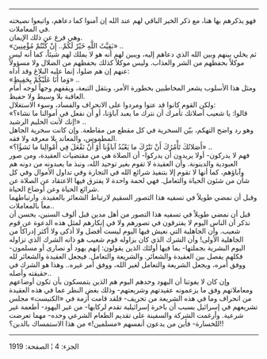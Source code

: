 ------------------------------------------------------------------------

فهو يذكرهم بها هنا، مع ذكر الخير الباقي لهم عند الله إن آمنوا كما دعاهم،
واتبعوا نصيحته في المعاملات.  
وهي فرع عن ذلك الإيمان.  
«بَقِيَّتُ اللَّهِ خَيْرٌ لَكُمْ.. إِنْ كُنْتُمْ مُؤْمِنِينَ» ..  
ثم يخلي بينهم وبين الله الذي دعاهم إليه، ويبين لهم أنه هو لا يملك لهم
شيئاً، كما أنه ليس موكلاً بحفظهم من الشر والعذاب. وليس موكلاً كذلك بحفظهم
من الضلال ولا مسؤولاً عنهم إن هم ضلوا، إنما عليه البلاغ وقد أداه:  
«وَما أَنَا عَلَيْكُمْ بِحَفِيظٍ» ..  
ومثل هذا الأسلوب يشعر المخاطبين بخطورة الأمر، وبثقل التبعة، ويقفهم وجهاً
لوجه أمام العاقبة بلا وسيط ولا حفيظ.  
ولكن القوم كانوا قد عتوا ومردوا على الانحراف والفساد، وسوء الاستغلال:  
«قالوا: يا شعيب أصلاتك تأمرك أن نترك ما يعبد آباؤنا، أو أن نفعل في
أموالنا ما نشاء؟ إنك لأنت الحليم الرشيد!» ..  
وهو رد واضح التهكم، بيّن السخرية في كل مقطع من مقاطعة. وإن كانت سخرية
الجاهل المطموس، والمعاند بلا معرفة ولا فقه.  
«أَصَلاتُكَ تَأْمُرُكَ أَنْ نَتْرُكَ ما يَعْبُدُ آباؤُنا أَوْ أَنْ نَفْعَلَ فِي أَمْوالِنا ما نَشؤُا؟»
..  
فهم لا يدركون- أولا يريدون أن يدركوا- أن الصلاة هي من مقتضيات العقيدة،
ومن صور العبودية والدينونة. وأن العقيدة لا تقوم بغير توحيد الله، ونبذ ما
يعبدونه من دونه هم وآباؤهم، كما أنها لا تقوم إلا بتنفيذ شرائع الله في
التجارة وفي تداول الأموال وفي كل شأن من شئون الحياة والتعامل. فهي لحمة
واحدة لا يفترق فيها الاعتقاد عن الصلاة عن شرائع الحياة وعن أوضاع
الحياة.  
وقبل أن نمضي طويلاً في تسفيه هذا التصور السقيم لارتباط الشعائر بالعقيدة.
وارتباطهما معاً بالمعاملات..  
قبل أن نمضي طويلاً في تسفيه هذا التصور من أهل مدين قبل ألوف السنين، يحسن
أن نذكر أن الناس اليوم لا يفترقون في تصورهم ولا في إنكارهم لمثل هذه
الدعوة عن قوم شعيب. وأن الجاهلية التي نعيش فيها اليوم ليست أفضل ولا أذكى
ولا أكثر إدراكاً من الجاهلية الأولى! وأن الشرك الذي كان يزاوله قوم شعيب
هو ذاته الشرك الذي تزاوله اليوم البشرية بجملتها- بما فيها أولئك الذين
يقولون: إنهم يهود أو نصارى أو مسلمون- فكلهم يفصل بين العقيدة والشعائر.
والشريعة والتعامل. فيجعل العقيدة والشعائر لله ووفق أمره، ويجعل الشريعة
والتعامل لغير الله، ووفق أمر غيره.. وهذا هو الشرك في حقيقته وأصله..  
وإن كان لا يفوتنا أن اليهود وحدهم اليوم هم الذين يتمسكون بأن تكون
أوضاعهم ومعاملاتهم وفق ما يزعمونه عقيدتهم وشريعتهم- وذلك بغض النظر عما
في هذه العقيدة من انحراف وما في هذه الشريعة من تحريف- فلقد قامت أزمة في
«الكنيست» مجلس تشريعهم في إسرائيل بسبب أن باخرة إسرائيلية تقدم لركابها-
من غير اليهود- أطعمة غير شرعية. وأرغمت الشركة والسفينة على تقديم الطعام
الشرعي وحده- مهما تعرضت للخسارة- فأين من يدعون أنفسهم «مسلمين!» من هذا
الاستمساك بالدين؟!!

------------------------------------------------------------------------

الجزء: 4 ¦ الصفحة: 1919
